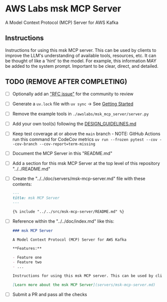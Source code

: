 # AWS Labs msk MCP Server

A Model Context Protocol (MCP) Server for AWS Kafka

## Instructions

Instructions for using this msk MCP server. This can be used by clients to improve the LLM's understanding of available tools, resources, etc. It can be thought of like a 'hint' to the model. For example, this information MAY be added to the system prompt. Important to be clear, direct, and detailed.

## TODO (REMOVE AFTER COMPLETING)

* [ ] Optionally add an ["RFC issue"](https://github.com/awslabs/mcp/issues) for the community to review
* [ ] Generate a `uv.lock` file with `uv sync` -> See [Getting Started](https://docs.astral.sh/uv/getting-started/)
* [ ] Remove the example tools in `./awslabs/msk_mcp_server/server.py`
* [ ] Add your own tool(s) following the [DESIGN_GUIDELINES.md](https://github.com/awslabs/mcp/blob/main/DESIGN_GUIDELINES.md)
* [ ] Keep test coverage at or above the `main` branch - NOTE: GitHub Actions run this command for CodeCov metrics `uv run --frozen pytest --cov --cov-branch --cov-report=term-missing`
* [ ] Document the MCP Server in this "README.md"
* [ ] Add a section for this msk MCP Server at the top level of this repository "../../README.md"
* [ ] Create the "../../doc/servers/msk-mcp-server.md" file with these contents:

    ```markdown
    ---
    title: msk MCP Server
    ---

    {% include "../../src/msk-mcp-server/README.md" %}
    ```

* [ ] Reference within the "../../doc/index.md" like this:

    ```markdown
    ### msk MCP Server

    A Model Context Protocol (MCP) Server for AWS Kafka

    **Features:**

    - Feature one
    - Feature two
    - ...

    Instructions for using this msk MCP server. This can be used by clients to improve the LLM's understanding of available tools, resources, etc. It can be thought of like a 'hint' to the model. For example, this information MAY be added to the system prompt. Important to be clear, direct, and detailed.

    [Learn more about the msk MCP Server](servers/msk-mcp-server.md)
    ```

* [ ] Submit a PR and pass all the checks
